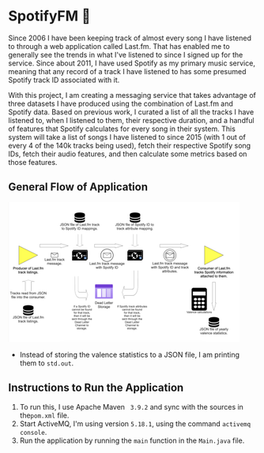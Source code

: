 # SpotifyFM 🐪

Since 2006 I have been keeping track of almost every song I have listened to through a web 
application called Last.fm. That has enabled me to generally see the trends in what I've listened to 
since I signed up for the service. Since about 2011, I have used Spotify as my primary music 
service, meaning that any record of a track I have listened to has some presumed Spotify track ID 
associated with it.

With this project, I am creating a messaging service that takes advantage of three datasets I have 
produced using the combination of Last.fm and Spotify data. Based on previous work, I curated a 
list of all the tracks I have listened to, when I listened to them, their respective duration, and 
a handful of features that Spotify calculates for every song in their system. This system will take 
a list of songs I have listened to since 2015 (with 1 out of every 4 of the 140k tracks being used), 
fetch their respective Spotify song IDs, fetch their audio features, and then calculate some metrics 
based on those features.

## General Flow of Application
![Information flow of the application](misc/umldoc.png)
- Instead of storing the valence statistics to a JSON file, I am printing them to `std.out`.

## Instructions to Run the Application
1. To run this, I use Apache Maven ` 3.9.2` and sync with the sources in the`pom.xml` file.
2. Start ActiveMQ, I'm using version `5.18.1`, using the command `activemq console`.
3. Run the application by running the `main` function in the `Main.java` file.
